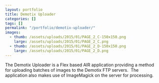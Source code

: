 ```yaml
---
layout: portfolio
title: Demotix Uploader
categories: []
tags: []
permalink: "/portfolio/demotix-uploader/"
images:
  - thumb: /assets/uploads/2015/01/PAGE_2_C-150x150.png
    large: /assets/uploads/2015/01/PAGE_2_C.png
  - thumb: /assets/uploads/2015/01/PAGE_2_D-150x150.png
    large: /assets/uploads/2015/01/PAGE_2_D.png
---
```


The Demotix Uploader is a Flex based AIR application providing a method for
uploading batches of images to the Demotix FTP servers.  The application also
makes use of ImageMagick on the server for processing.
